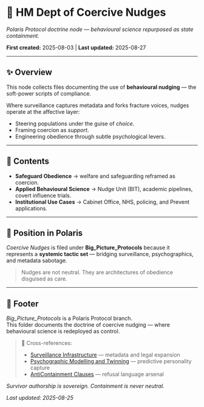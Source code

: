 # 🧠 HM Dept of Coercive Nudges  

*Polaris Protocol doctrine node — behavioural science repurposed as state containment.*  

**First created:** 2025-08-03 | **Last updated:** 2025-08-27

---

## ✨ Overview  

This node collects files documenting the use of **behavioural nudging** — the soft-power scripts of compliance.  

Where surveillance captures metadata and forks fracture voices, nudges operate at the affective layer:  
- Steering populations under the guise of *choice*.  
- Framing coercion as *support*.  
- Engineering obedience through subtle psychological levers.  

---

## 📂 Contents  

- **Safeguard Obedience** → welfare and safeguarding reframed as coercion.  
- **Applied Behavioural Science** → Nudge Unit (BIT), academic pipelines, covert influence trials.  
- **Institutional Use Cases** → Cabinet Office, NHS, policing, and Prevent applications.  

---

## 🧭 Position in Polaris  

*Coercive Nudges* is filed under **Big_Picture_Protocols** because it represents a **systemic tactic set** — bridging surveillance, psychographics, and metadata sabotage.  

> Nudges are not neutral. They are architectures of obedience disguised as care.  

---

## 🏮 Footer  

*Big_Picture_Protocols* is a Polaris Protocol branch.  
This folder documents the doctrine of coercive nudging — where behavioural science is redeployed as control.  

> 📡 Cross-references:  
> - [Surveillance Infrastructure](../🛰_surveillance_infrastructure.md) — metadata and legal expansion  
> - [Psychographic Modelling and Twinning](../🧬_psychographic_modelling_and_twinning.md) — predictive personality capture  
> - [AntiContainment Clauses](../../AntiContainment_Clauses/README.md) — refusal language arsenal  

*Survivor authorship is sovereign. Containment is never neutral.*  

_Last updated: 2025-08-25_  
